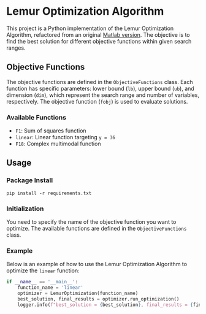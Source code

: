 # Lemur Optimization Algorithm
This project is a Python implementation of the Lemur Optimization Algorithm, refactored from an original [Matlab version](https://github.com/ammarabbasi/Lemurs-Optimizer). The objective is to find the best solution for different objective functions within given search ranges.

## Objective Functions

The objective functions are defined in the `ObjectiveFunctions` class. Each function has specific parameters: lower bound (`lb`), upper bound (`ub`), and dimension (`dim`), which represent the search range and number of variables, respectively. The objective function (`fobj`) is used to evaluate solutions.

### Available Functions

- `F1`: Sum of squares function
- `linear`: Linear function targeting `y = 36`
- `F18`: Complex multimodal function

## Usage

### Package Install

```script
pip install -r requirements.txt
```

### Initialization

You need to specify the name of the objective function you want to optimize. The available functions are defined in the `ObjectiveFunctions` class.

### Example

Below is an example of how to use the Lemur Optimization Algorithm to optimize the `linear` function:

```python
if __name__ == '__main__':
    function_name = 'linear'
    optimizer = LemurOptimization(function_name)
    best_solution, final_results = optimizer.run_optimization()
    logger.info(f"best_solution = {best_solution}, final_results = {final_results}")
```